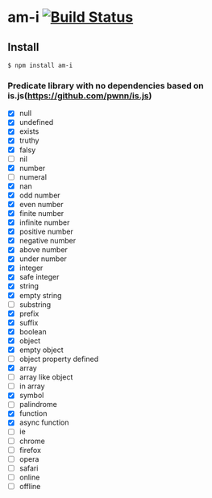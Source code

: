 # am-i [![Build Status](https://travis-ci.org/glundgren93/am-i.svg?branch=master)](https://travis-ci.org/glundgren93/am-i) 


## Install

```
$ npm install am-i
```

### Predicate library with no dependencies based on is.js(https://github.com/pwnn/is.js)

- [x] null
- [x] undefined
- [x] exists
- [x] truthy
- [x] falsy
- [ ] nil
- [x] number
- [ ] numeral
- [x] nan
- [x] odd number
- [x] even number
- [x] finite number
- [x] infinite number
- [x] positive number
- [x] negative number
- [x] above number
- [x] under number
- [x] integer
- [x] safe integer
- [x] string
- [x] empty string
- [ ] substring
- [x] prefix
- [x] suffix
- [x] boolean
- [x] object
- [x] empty object
- [ ] object property defined
- [x] array
- [ ] array like object
- [ ] in array
- [x] symbol
- [ ] palindrome
- [x] function
- [x] async function
- [ ] ie
- [ ] chrome
- [ ] firefox
- [ ] opera
- [ ] safari
- [ ] online
- [ ] offline